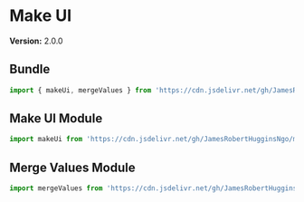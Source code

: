 # Make UI

**Version:** 2.0.0

## Bundle

``` JavaScript
import { makeUi, mergeValues } from 'https://cdn.jsdelivr.net/gh/JamesRobertHugginsNgo/make-ui@2.0.0/src/index.js';
```

## Make UI Module

``` JavaScript
import makeUi from 'https://cdn.jsdelivr.net/gh/JamesRobertHugginsNgo/make-ui@2.0.0/src/make-ui.js';
```

## Merge Values Module

``` JavaScript
import mergeValues from 'https://cdn.jsdelivr.net/gh/JamesRobertHugginsNgo/make-ui@2.0.0/src/merge-values.js';
```
